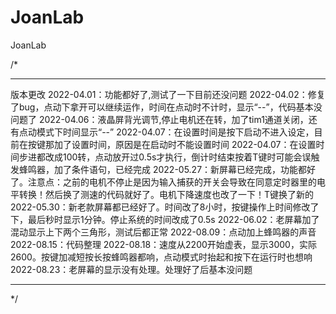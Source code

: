 # JoanLab
 JoanLab


/*
*****************************************************************
版本更改
2022-04.01：功能都好了,测试了一下目前还没问题
2022-04.02：修复了bug，点动下拿开可以继续运作，时间在点动时不计时，显示“--”，代码基本没问题了
2022-04.06：液晶屏背光调节,停止电机还在转，加了tim1通道关闭，还有点动模式下时间显示“--”
2022-04.07：在设置时间是按下启动不进入设定，目前在按键那加了设置时间，原因是在启动时不能设置时间
2022-04.07：在设置时间步进都改成100转，点动放开过0.5s才执行，倒计时结束按着T键时可能会误触发蜂鸣器，加了条件语句，已经完成
2022-05.27：新屏幕已经完成，功能都好了。注意点：之前的电机不停止是因为输入捕获的开关会导致在同意定时器里的电平转换！然后换了测速的代码就好了。电机下降速度也改了一下！T键换了新的
2022-05.30：新老款屏幕都已经好了。时间改了8小时，按键操作上时间修改了下，最后秒时显示1分钟。停止系统的时间改成了0.5s
2022-06.02：老屏幕加了混动显示上下两个三角形，测试后都正常
2022-08.09：点动加上蜂鸣器的声音
2022-08.15：代码整理
2022-08.18：速度从2200开始虚表，显示3000，实际2600。按键加减短按长按蜂鸣器都响，点动模式时抬起和按下在运行时也想响
2022-08.23：老屏幕的显示没有处理。处理好了后基本没问题
*****************************************************************
*/